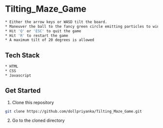 # Tilting_Maze_Game

```sh
* Either the arrow keys or WASD tilt the board.
* Maneuver the ball to the fancy green circle emitting particles to win
* Hit 'Q' or 'ESC' to quit the game
* Hit 'R' to restart the game
* A maximum tilt of 20 degrees is allowed
```

## Tech Stack
```sh
* HTML
* CSS
* Javascript
```

## Get Started

1. Clone this repository

```sh
git clone https://github.com/dollpriyanka/Tilting_Maze_Game.git
```

2. Go to the cloned directory


